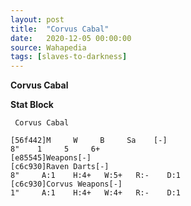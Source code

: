 ```yaml
---
layout: post
title:  "Corvus Cabal"
date:   2020-12-05 00:00:00
source: Wahapedia
tags: [slaves-to-darkness]
---
```


**Corvus Cabal**

**Stat Block**
```
 Corvus Cabal
```

```
[56f442]M     W     B     Sa    [-]
8"    1     5     6+    
[e85545]Weapons[-]
[c6c930]Raven Darts[-]
8"     A:1    H:4+   W:5+   R:-    D:1   
[c6c930]Corvus Weapons[-]
1"     A:1    H:4+   W:4+   R:-    D:1   
```
    